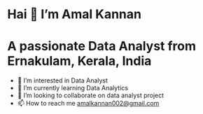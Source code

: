    # Hai 👋 I’m Amal Kannan 
  # A passionate Data Analyst from Ernakulam, Kerala, India

- 👀  I’m interested in Data Analyst
- 🌱 I’m currently learning Data Analytics
- 💞️ I’m looking to collaborate on data analyst project
- 📫 How to reach me amalkannan002@gmail.com

<!---
amalkannan002/amalkannan002 is a ✨ special ✨ repository because its `README.md` (this file) appears on your GitHub profile.
You can click the Preview link to take a look at your changes.
--->
